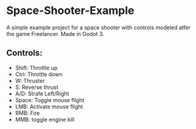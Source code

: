 # Space-Shooter-Example

A simple example project for a space shooter with controls modeled atfer the game Freelancer. Made in Godot 3.

## Controls:
- Shift: Throttle up
- Ctrl: Throttle down
- W: Thruster
- S: Reverse thrust
- A/D: Strafe Left/Right
- Space: Toggle mouse flight
- LMB: Activate mouse flight
- RMB: Fire
- MMB: toggle engine kill
